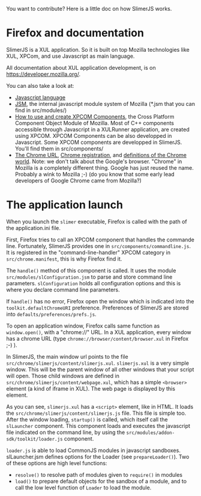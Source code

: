 You want to contribute? Here is a little doc on how SlimerJS works.

Firefox and documentation
===========================

SlimerJS is a XUL application. So it is built on top
Mozilla technologies like XUL, XPCom, and use Javascript as main language.

All documentation about XUL application development, is
on https://developer.mozilla.org/.

You can also take a look at:

- [Javascript language](https://developer.mozilla.org/en-US/docs/Web/JavaScript)
- [JSM](https://developer.mozilla.org/en-US/docs/Mozilla/JavaScript_code_modules), the internal
  javascript module system of Mozilla (*.jsm that you can find in src/modules/)
- [How to use and create XPCOM Components](https://developer.mozilla.org/en-US/docs/Creating_XPCOM_Components),
  the Cross Platform Component Object Module of Mozilla. Most of C++ components accessible
  through Javascript in a XULRunner application, are created using XPCOM. XPCOM Components
  can be also developped in Javascript. Some XPCOM components are developped in SlimerJS.
  You'll find them in src/components/
- [The Chrome URL](https://developer.mozilla.org/en-US/docs/XUL/Tutorial/The_Chrome_URL),
  [Chrome registration](https://developer.mozilla.org/en-US/docs/Chrome_Registration),
  and [definitions of the Chrome world](https://developer.mozilla.org/en-US/docs/Chrome).
  Note: we don't talk about the Google's browser. "Chrome" in Mozilla is a completely
  different thing. Google has just reused the name. Probably a wink to Mozilla ;-) (do
  you know that some early lead developers of Google Chrome came from Mozilla?)

The application launch
======================

When you launch the `slimer` executable, Firefox is called with the
path of the application.ini file.

First, Firefox tries to call an XPCOM component that handles the commande line.
Fortunately, SlimerJS provides one in `src/components/commandline.js`. It is registered in the
"command-line-handler" XPCOM category in `src/chrome.manifest`, this is why Firefox find
it.

The `handle()` method of this component is called. It uses the module `src/modules/slConfiguration.jsm`
to parse and store command line parameters. `slConfiguration` holds all configuration options
and this is where you declare command line parameters.

If `handle()` has no error, Firefox open the window which is indicated into the
`toolkit.defaultChromeURI` preference. Preferences of SlimerJS are stored into
`defaults/preferences/prefs.js`.

To open an application window, Firefox calls same function as `window.open()`, with a
"chrome://" URL. In a XUL application, every window has a chrome URL (type
`chrome://browser/content/browser.xul` in Firefox ;-) ).

In SlimerJS, the main window url points to the file
`src/chrome/slimerjs/content/slimerjs.xul`. `slimerjs.xul` is a very simple window. This will
be the parent window of all other windows that your script will open. Those child windows
are defined in `src/chrome/slimerjs/content/webpage.xul`, which has a simple `<browser>`
element (a kind of iframe in XUL). The web page is displayed by this element.

As you can see, `slimerjs.xul` has a `<script>` element, like in HTML. It loads the
`src/chrome/slimerjs/content/slimerjs.js` file.
This file is simple too. After the window loading, `startup()` is called,
which itself call the `slLauncher` component. This component loads and executes the
javascript file indicated on the command line, by using the
`src/modules/addon-sdk/toolkit/loader.js` component.

`loader.js` is able to load CommonJS modules in javascript sandboxes. slLauncher.jsm
defines options for the Loader (see `prepareLoader()`). Two of these options are high
level functions:

- `resolve()` to resolve path of modules given to `require()` in modules
- `load()` to prepare default objects for the sandbox of a module, and to call the
  low level function of `Loader` to load the module.

